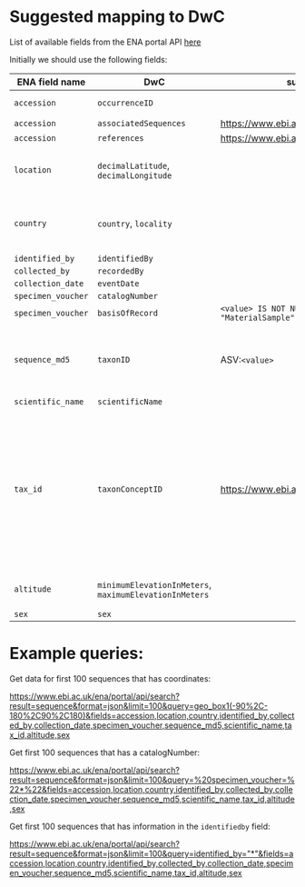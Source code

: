 # Suggested mapping to DwC

List of available fields from the ENA portal API [here](https://www.ebi.ac.uk/ena/portal/api/returnFields?dataPortal=ena&format=json&result=sequence)

Initially we should use the following fields:

ENA field name | DwC | suggested formatting | Comments
------------ | ------------- | ------------- | -------------
`accession` | `occurrenceID` | | This is the primary key
`accession` | `associatedSequences` | https://www.ebi.ac.uk/ena/browser/api/embl/value | 
`accession` | `references` | https://www.ebi.ac.uk/ena/browser/view/value | 
`location` | `decimalLatitude`, `decimalLongitude` | | contains both lat and lon, must be splitted
`country` | `country`, `locality`| | Has format `<country>:<locality>` , must be splitted
`identified_by` | `identifiedBy` | | 
`collected_by` | `recordedBy` | |
`collection_date` | `eventDate` | 
`specimen_voucher` | `catalogNumber` | |
`specimen_voucher` | `basisOfRecord` | `<value> IS NOT NULL ? "PreservedSpecimen" : "MaterialSample"` | 
`sequence_md5` | `taxonID` | ASV:`<value>` | As proposed [here](https://docs.gbif-uat.org/publishing-dna-derived-data/1.0/en/#data-mapping). Allows to search for identical sequence variants
`scientific_name` | `scientificName` | |
`tax_id` | `taxonConceptID` | https://www.ebi.ac.uk/ena/browser/view/Taxon:value | Initially we should see how far we get by just supplying scientificName. But we may need a subsequent call to their [taxonApi](https://www.ebi.ac.uk/ena/browser/api/xml/30069) to retreive higher taxonomic ranks 
`altitude` | `minimumElevationInMeters`, `maximumElevationInMeters` | | Should we populate bot max and min?
`sex` | `sex` | | 



# Example queries:

Get data for first 100 sequences that has coordinates:

https://www.ebi.ac.uk/ena/portal/api/search?result=sequence&format=json&limit=100&query=geo_box1(-90%2C-180%2C90%2C180)&fields=accession,location,country,identified_by,collected_by,collection_date,specimen_voucher,sequence_md5,scientific_name,tax_id,altitude,sex

Get first 100 sequences that has a catalogNumber:

https://www.ebi.ac.uk/ena/portal/api/search?result=sequence&format=json&limit=100&query=%20specimen_voucher=%22*%22&fields=accession,location,country,identified_by,collected_by,collection_date,specimen_voucher,sequence_md5,scientific_name,tax_id,altitude,sex

Get first 100 sequences that has information in the `identifiedby` field:

https://www.ebi.ac.uk/ena/portal/api/search?result=sequence&format=json&limit=100&query=identified_by="*"&fields=accession,location,country,identified_by,collected_by,collection_date,specimen_voucher,sequence_md5,scientific_name,tax_id,altitude,sex

